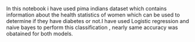 In this notebook i have used pima indians dataset which contains information about the health statistics of women which can be used to determine if they have diabetes 
or not.I have used Logistic regression and naive bayes to perform this classification , nearly same accuracy was obatained for both models.
